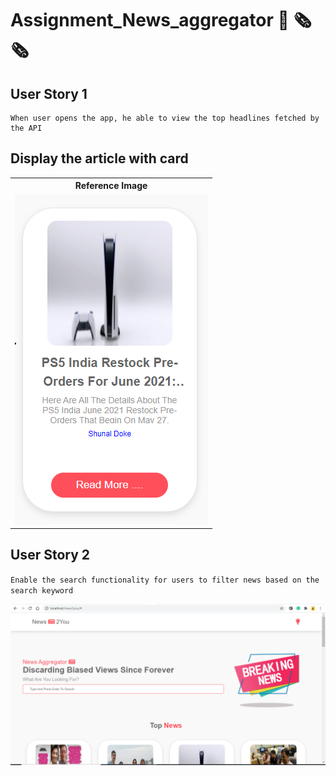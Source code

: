 # Assignment_News_aggregator 📢 🗞🗞

## User Story 1

```
When user opens the app, he able to view the top headlines fetched by the API
```
## Display the article with card

<table style="width:100%">
  <tr>
    <th><b> Reference Image<b></b></th>
      
  </tr>
  <tr>
    <td><img src="images/card.PNG"/></td>
  </tr>
</table>

## User Story 2

 `Enable the search functionality for users to filter news based on the search keyword`
 
![alt text](images/home.PNG/)
